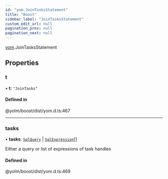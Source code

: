 ```yaml
---
id: "yom.JoinTasksStatement"
title: "Boost"
sidebar_label: "JoinTasksStatement"
custom_edit_url: null
pagination_prev: null
pagination_next: null
---
```


[yom](../namespaces/yom.md).JoinTasksStatement

## Properties

### t

• **t**: ``"JoinTasks"``

#### Defined in

@yolm/boost/dist/yom.d.ts:467

___

### tasks

• **tasks**: [`SqlQuery`](../namespaces/yom.md#sqlquery) \| [`SqlExpression`](../namespaces/yom.md#sqlexpression)[]

Either a query or list of expressions of task handles

#### Defined in

@yolm/boost/dist/yom.d.ts:469
